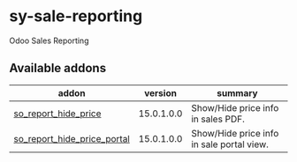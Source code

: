 # sy-sale-reporting
Odoo Sales Reporting

[//]: # (addons)

Available addons
----------------
addon | version | summary
--- | --- | ---
[so_report_hide_price](so_report_hide_price/) | 15.0.1.0.0 | Show/Hide price info in sales PDF.
[so_report_hide_price_portal](so_report_hide_price_portal/) | 15.0.1.0.0 | Show/Hide price info in sale portal view.

[//]: # (end addons)
